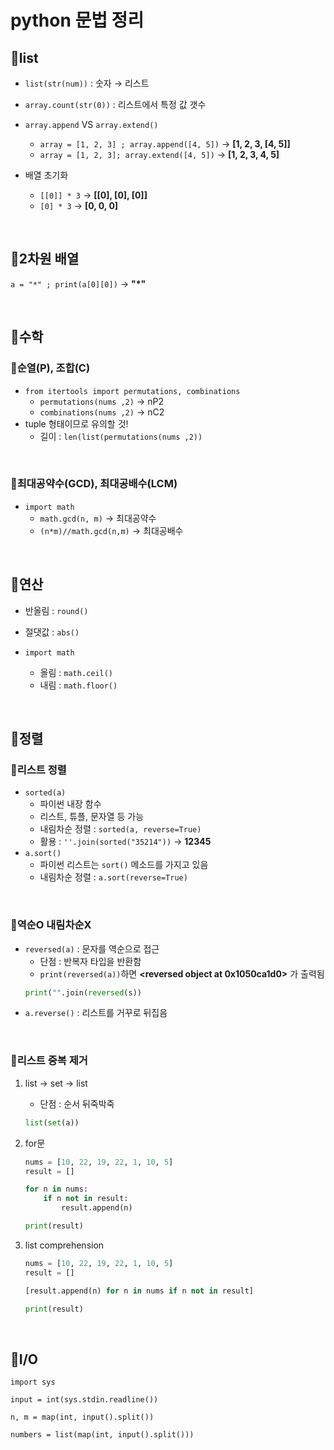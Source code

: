 # python 문법 정리

## 🐰list
- `list(str(num))` : 숫자 → 리스트
- `array.count(str(0))` : 리스트에서 특정 값 갯수
- `array.append` VS `array.extend()`
    - `array = [1, 2, 3] ; array.append([4, 5])` → **[1, 2, 3, [4, 5]]**
    - `array = [1, 2, 3]; array.extend([4, 5])`  → **[1, 2, 3, 4, 5]**

- 배열 초기화
    - `[[0]] * 3` → **[[0], [0], [0]]**
    - `[0] * 3`  → **[0, 0, 0]**

<br>

## 🐰2차원 배열
`a = "*" ; print(a[0][0])` → **"*"**

<br>

## 🐰수학
### 🥕순열(P), 조합(C)
- `from itertools import permutations, combinations`
    - `permutations(nums ,2)` → nP2
    - `combinations(nums ,2)` → nC2
- tuple 형태이므로 유의할 것!
    - 길이 : `len(list(permutations(nums ,2))`

<br>

### 🥕최대공약수(GCD), 최대공배수(LCM)
- `import math`
    - `math.gcd(n, m)` → 최대공약수
    - `(n*m)//math.gcd(n,m)` → 최대공배수

<br>

## 🐰연산
- 반올림 : `round()`
- 절댓값 : `abs()`

- `import math`
    - 올림 : `math.ceil()`
    - 내림 : `math.floor()`

<br>

## 🐰정렬
### 🥕리스트 정렬
- `sorted(a)`
    - 파이썬 내장 함수
    - 리스트, 튜플, 문자열 등 가능
    - 내림차순 정렬 : `sorted(a, reverse=True)`
    - 활용 : `''.join(sorted("35214"))` → **12345**
- `a.sort()`
    - 파이썬 리스트는 `sort()` 메소드를 가지고 있음
    - 내림차순 정렬 : `a.sort(reverse=True)`

<br>

### 🥕역순O 내림차순X 
- `reversed(a)` : 문자를 역순으로 접근
    - 단점 : 반복자 타입을 반환함
    - `print(reversed(a))`하면 **<reversed object at 0x1050ca1d0>** 가 출력됨
    ```python
    print("".join(reversed(s))
    ```
- `a.reverse()` : 리스트를 거꾸로 뒤집음

<br>

### 🥕리스트 중복 제거
1. list -> set -> list
    - 단점 : 순서 뒤죽박죽
    ```python
    list(set(a))
    ```

2. for문
    ```python
    nums = [10, 22, 19, 22, 1, 10, 5]
    result = []

    for n in nums:
        if n not in result:
            result.append(n)

    print(result)
    ```

3. list comprehension
    ```python
    nums = [10, 22, 19, 22, 1, 10, 5]
    result = []

    [result.append(n) for n in nums if n not in result]

    print(result)
    ```

<br>

## 🐰I/O
`import sys`

`input = int(sys.stdin.readline())`

`n, m = map(int, input().split())`

`numbers = list(map(int, input().split()))`